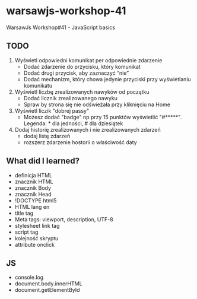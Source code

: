 # warsawjs-workshop-41
WarsawJs Workshop#41 - JavaScript basics

## TODO
1. Wyświetl odpowiedni komunikat per odpowiednie zdarzenie
    - Dodać zdarzenie do przycisku, który komunikat
    - Dodać drugi przycisk, aby zaznaczyć “nie”
    - Dodać mechanizm, który chowa jedynie przyciski przy wyświetlaniu komunikatu
1. Wyświetl liczbę zrealizowanych nawyków od początku
    - Dodać licznik zrealizowanego nawyku
    - Spraw by strona się nie odświeżała przy kliknięciu na Home
1. Wyświetl liczik "dobrej passy"
    - Możesz dodać "badge" np przy 15 punktów wyświetlić "#*****". Legenda: * dla jedności, # dla dziesiątek
1. Dodaj historię zrealizowanych i nie zrealizowanych zdarzeń 
    - dodaj listę zdarzeń
    - rozszerz zdarzenie hostorii o właściwość daty
    
## What did I learned?
- definicja HTML
- znacznik HTML
- znacznik Body
- znacznik Head
- !DOCTYPE html5
- HTML lang en
- title tag
- Meta tags: viewport, description, UTF-8
- stylesheet link tag
- script tag
- kolejność skryptu
- attribute onclick

## JS
- console.log
- document.body.innerHTML
- document.getElementById
